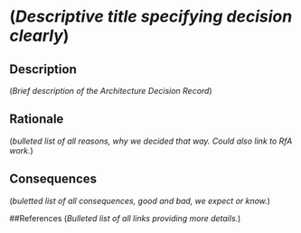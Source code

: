 # (_Descriptive title specifying decision clearly_)

## Description
(_Brief description of the Architecture Decision Record_)

## Rationale
(_bulleted list of all reasons, why we decided that way. Could also link to RfA work._)

## Consequences
(_buletted list of all consequences, good and bad, we expect or know._)

##References
(_Bulleted list of all links providing more details._)